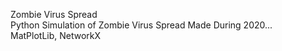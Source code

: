 Zombie Virus Spread  
Python Simulation of Zombie Virus Spread Made During 2020...  
MatPlotLib, NetworkX
